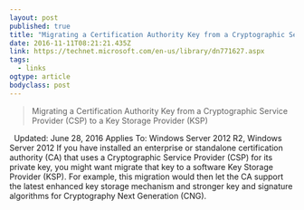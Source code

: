 ```yaml
---
layout: post 
published: true 
title: "Migrating a Certification Authority Key from a Cryptographic Service Provider (CSP) to a Key Storage Provider (KSP)" 
date: 2016-11-11T08:21:21.435Z 
link: https://technet.microsoft.com/en-us/library/dn771627.aspx 
tags:
  - links
ogtype: article 
bodyclass: post 
---
```


> Migrating a Certification Authority Key from a Cryptographic Service Provider (CSP) to a Key Storage Provider (KSP)

 
Updated: June 28, 2016
Applies To: Windows Server 2012 R2, Windows Server 2012
If you have installed an enterprise or standalone certification authority (CA) that uses a Cryptographic Service Provider (CSP) for its private key, you might want migrate that key to a software Key Storage Provider (KSP). For example, this migration would then let the CA support the latest enhanced key storage mechanism and stronger key and signature algorithms for Cryptography Next Generation (CNG).
